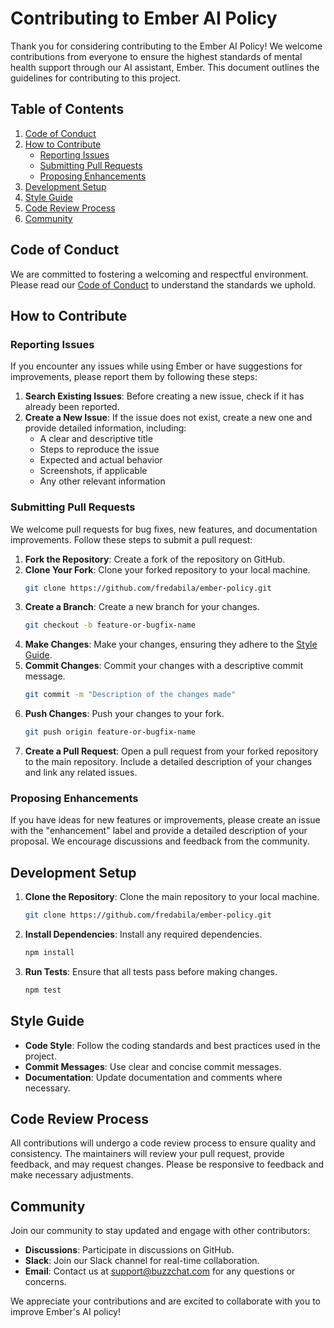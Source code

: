 # Contributing to Ember AI Policy

Thank you for considering contributing to the Ember AI Policy! We welcome contributions from everyone to ensure the highest standards of mental health support through our AI assistant, Ember. This document outlines the guidelines for contributing to this project.

## Table of Contents

1. [Code of Conduct](#code-of-conduct)
2. [How to Contribute](#how-to-contribute)
    - [Reporting Issues](#reporting-issues)
    - [Submitting Pull Requests](#submitting-pull-requests)
    - [Proposing Enhancements](#proposing-enhancements)
3. [Development Setup](#development-setup)
4. [Style Guide](#style-guide)
5. [Code Review Process](#code-review-process)
6. [Community](#community)

## Code of Conduct

We are committed to fostering a welcoming and respectful environment. Please read our [Code of Conduct](CODE_OF_CONDUCT.md) to understand the standards we uphold.

## How to Contribute

### Reporting Issues

If you encounter any issues while using Ember or have suggestions for improvements, please report them by following these steps:

1. **Search Existing Issues**: Before creating a new issue, check if it has already been reported.
2. **Create a New Issue**: If the issue does not exist, create a new one and provide detailed information, including:
    - A clear and descriptive title
    - Steps to reproduce the issue
    - Expected and actual behavior
    - Screenshots, if applicable
    - Any other relevant information

### Submitting Pull Requests

We welcome pull requests for bug fixes, new features, and documentation improvements. Follow these steps to submit a pull request:

1. **Fork the Repository**: Create a fork of the repository on GitHub.
2. **Clone Your Fork**: Clone your forked repository to your local machine.
    ```bash
    git clone https://github.com/fredabila/ember-policy.git
    ```
3. **Create a Branch**: Create a new branch for your changes.
    ```bash
    git checkout -b feature-or-bugfix-name
    ```
4. **Make Changes**: Make your changes, ensuring they adhere to the [Style Guide](#style-guide).
5. **Commit Changes**: Commit your changes with a descriptive commit message.
    ```bash
    git commit -m "Description of the changes made"
    ```
6. **Push Changes**: Push your changes to your fork.
    ```bash
    git push origin feature-or-bugfix-name
    ```
7. **Create a Pull Request**: Open a pull request from your forked repository to the main repository. Include a detailed description of your changes and link any related issues.

### Proposing Enhancements

If you have ideas for new features or improvements, please create an issue with the "enhancement" label and provide a detailed description of your proposal. We encourage discussions and feedback from the community.

## Development Setup

1. **Clone the Repository**: Clone the main repository to your local machine.
    ```bash
    git clone https://github.com/fredabila/ember-policy.git
    ```
2. **Install Dependencies**: Install any required dependencies.
    ```bash
    npm install
    ```
3. **Run Tests**: Ensure that all tests pass before making changes.
    ```bash
    npm test
    ```

## Style Guide

- **Code Style**: Follow the coding standards and best practices used in the project.
- **Commit Messages**: Use clear and concise commit messages.
- **Documentation**: Update documentation and comments where necessary.

## Code Review Process

All contributions will undergo a code review process to ensure quality and consistency. The maintainers will review your pull request, provide feedback, and may request changes. Please be responsive to feedback and make necessary adjustments.

## Community

Join our community to stay updated and engage with other contributors:

- **Discussions**: Participate in discussions on GitHub.
- **Slack**: Join our Slack channel for real-time collaboration.
- **Email**: Contact us at support@buzzchat.com for any questions or concerns.

We appreciate your contributions and are excited to collaborate with you to improve Ember's AI policy!
